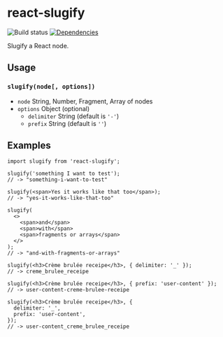 # react-slugify

![Build status](https://github.com/martpie/react-slugify/workflows/tests/badge.svg)
[![Dependencies](https://david-dm.org/martpie/react-slugify.svg)](https://github.com/martpie/react-slugify)

Slugify a React node.

## Usage

### `slugify(node[, options])`

- `node` String, Number, Fragment, Array of nodes
- `options` Object (optional)
  - `delimiter` String (default is `'-'`)
  - `prefix` String (default is `''`)

## Examples

```tsx
import slugify from 'react-slugify';

slugify('something I want to test');
// -> "something-i-want-to-test"

slugify(<span>Yes it works like that too</span>);
// -> "yes-it-works-like-that-too"

slugify(
  <>
    <span>and</span>
    <span>with</span>
    <span>fragments or arrays</span>
  </>
);
// -> "and-with-fragments-or-arrays"

slugify(<h3>Crème brulée receipe</h3>, { delimiter: '_' });
// -> creme_brulee_receipe

slugify(<h3>Crème brulée receipe</h3>, { prefix: 'user-content' });
// -> user-content-creme-brulee-receipe

slugify(<h3>Crème brulée receipe</h3>, {
  delimiter: '_',
  prefix: 'user-content',
});
// -> user-content_creme_brulee_receipe
```
